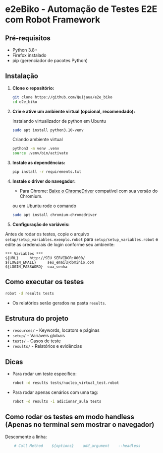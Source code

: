# e2eBiko - Automação de Testes E2E com Robot Framework

## Pré-requisitos

- Python 3.8+
- Firefox instalado
- pip (gerenciador de pacotes Python)

## Instalação

1. **Clone o repositório:**

   ```bash
   git clone https://github.com/Quijaua/e2e_biko
   cd e2e_biko
   ```

2. **Crie e ative um ambiente virtual (opcional, recomendado):**

   Instalando virtualizador de python em Ubuntu

   ```bash
   sudo apt install python3.10-venv
   ```

   Criando ambiente virtual

   ```bash
   python3 -m venv .venv
   source .venv/bin/activate
   ```

3. **Instale as dependências:**

   ```bash
   pip install -r requirements.txt
   ```

4. **Instale o driver do navegador:**

   - Para Chrome: [Baixe o ChromeDriver](https://chromedriver.chromium.org/downloads) compatível com sua versão do Chromium.

   ou em Ubuntu rode o comando

   ```bash
   sudo apt install chromium-chromedriver
   ```

5. **Configuração de variáveis:**

Antes de rodar os testes, copie o arquivo `setup/setup_variables.exemplo.robot` para `setup/setup_variables.robot` e edite as credenciais de login conforme seu ambiente:

```robotframework
*** Variables ***
${URL}     http://SEU_SERVIDOR:8000/
${LOGIN_EMAIL}     seu_email@dominio.com
${LOGIN_PASSWORD}  sua_senha
```

## Como executar os testes

```bash
robot -d results tests
```

- Os relatórios serão gerados na pasta `results`.

## Estrutura do projeto

- `resources/` - Keywords, locators e páginas
- `setup/` - Variáveis globais
- `tests/` - Casos de teste
- `results/` - Relatórios e evidências

## Dicas

- Para rodar um teste específico:
  ```bash
  robot -d results tests/nucleo_virtual_test.robot
  ```
- Para rodar apenas cenários com uma tag:
  ```bash
  robot -d results -i adicionar_aula tests
  ```

## Como rodar os testes em modo handless (Apenas no terminal sem mostrar o navegador)

Descomente a linha:

```bash
    # Call Method    ${options}    add_argument    --headless
```
